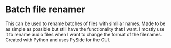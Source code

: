 # Batch file renamer

This can be used to rename batches of files with similiar names. Made to be as simple as possible but still have the functionality that I want. I mostly use it to rename audio files when I want to change the format of the filenames. Created with Python and uses PySide for the GUI.
